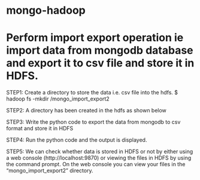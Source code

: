 # mongo-hadoop

# Perform import export operation ie import data from mongodb database and export it to csv file and store it in HDFS.

STEP1: 
Create a directory to store the data i.e. csv file into the hdfs.
$ hadoop fs -mkdir /mongo_import_export2

STEP2:
A directory has been created in the hdfs as shown below

STEP3:
Write the python code to export the data from mongodb to csv format and store it in HDFS

STEP4:
Run the python code and the output is displayed.

STEP5:
We can check whether data is stored  in HDFS or not by either using a web
console (http://localhost:9870) or viewing the files in HDFS by using the
command prompt. On the web console you can view your files in the “mongo_import_export2” directory.
